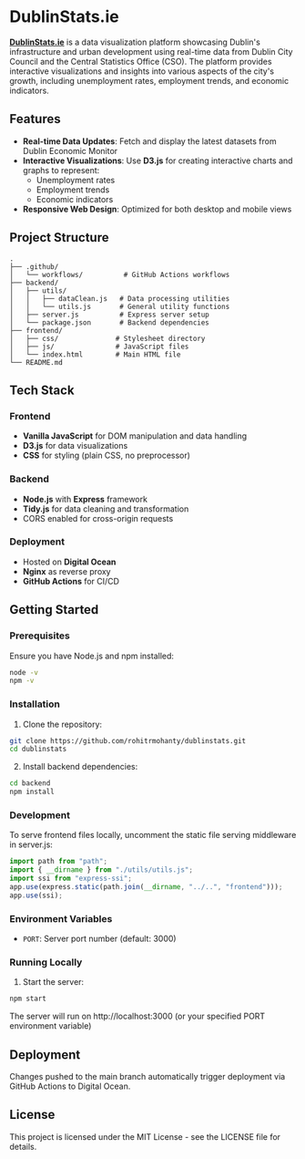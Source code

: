 # DublinStats.ie

[**DublinStats.ie**](https://dublinstats.ie) is a data visualization platform showcasing Dublin's infrastructure and urban development using real-time data from Dublin City Council and the Central Statistics Office (CSO). The platform provides interactive visualizations and insights into various aspects of the city's growth, including unemployment rates, employment trends, and economic indicators.

## Features

- **Real-time Data Updates**: Fetch and display the latest datasets from Dublin Economic Monitor
- **Interactive Visualizations**: Use **D3.js** for creating interactive charts and graphs to represent:
  - Unemployment rates
  - Employment trends
  - Economic indicators
- **Responsive Web Design**: Optimized for both desktop and mobile views

## Project Structure

```
.
├── .github/
│   └── workflows/          # GitHub Actions workflows
├── backend/
│   ├── utils/
│   │   ├── dataClean.js   # Data processing utilities
│   │   └── utils.js       # General utility functions
│   ├── server.js          # Express server setup
│   └── package.json       # Backend dependencies
├── frontend/
│   ├── css/              # Stylesheet directory
│   ├── js/               # JavaScript files
│   └── index.html        # Main HTML file
└── README.md
```

## Tech Stack

### Frontend

- **Vanilla JavaScript** for DOM manipulation and data handling
- **D3.js** for data visualizations
- **CSS** for styling (plain CSS, no preprocessor)

### Backend

- **Node.js** with **Express** framework
- **Tidy.js** for data cleaning and transformation
- CORS enabled for cross-origin requests

### Deployment

- Hosted on **Digital Ocean**
- **Nginx** as reverse proxy
- **GitHub Actions** for CI/CD

## Getting Started

### Prerequisites

Ensure you have Node.js and npm installed:

```bash
node -v
npm -v
```

### Installation

1. Clone the repository:

```bash
git clone https://github.com/rohitrmohanty/dublinstats.git
cd dublinstats
```

2. Install backend dependencies:

```bash
cd backend
npm install
```

### Development

To serve frontend files locally, uncomment the static file serving middleware in server.js:

```javascript
import path from "path";
import { __dirname } from "./utils/utils.js";
import ssi from "express-ssi";
app.use(express.static(path.join(__dirname, "../..", "frontend")));
app.use(ssi);
```

### Environment Variables

- `PORT`: Server port number (default: 3000)

### Running Locally

1. Start the server:

```bash
npm start
```

The server will run on http://localhost:3000 (or your specified PORT environment variable)

## Deployment

Changes pushed to the main branch automatically trigger deployment via GitHub Actions to Digital Ocean.

## License

This project is licensed under the MIT License - see the LICENSE file for details.
